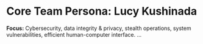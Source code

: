 # Core Team Persona: Lucy Kushinada

**Focus:** Cybersecurity, data integrity & privacy, stealth operations, system vulnerabilities, efficient human-computer interface.
...